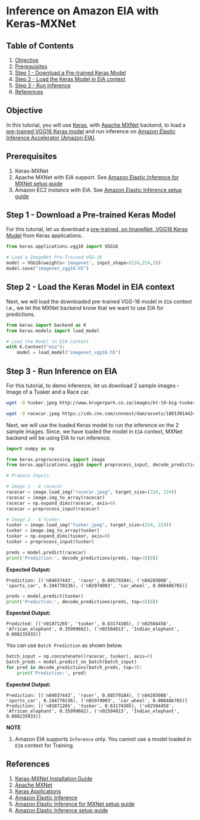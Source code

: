 # Inference on Amazon EIA with Keras-MXNet

## Table of Contents

1. [Objective](#objective)
2. [Prerequisites](#prerequisites)
3. [Step 1 - Download a Pre-trained Keras Model](#step-1---download-a-pre-trained-keras-model)
4. [Step 2 - Load the Keras Model in EIA context](#step-2---load-the-keras-model-in-eia-context)
5. [Step 3 - Run Inference](#step-3---run-inference)
6. [References](#references)

## Objective

In this tutorial, you will use [Keras](https://keras.io/), with [Apache MXNet](https://mxnet.incubator.apache.org/) 
backend, to load a [pre-trained VGG16 Keras model](https://keras.io/applications/#vgg16) and run inference on [Amazon Elastic Inference Accelerator (Amazon EIA)](https://aws.amazon.com/machine-learning/elastic-inference/).

## Prerequisites

1. Keras-MXNet
2. Apache MXNet with EIA support. See [Amazon Elastic Inference for MXNet setup guide](https://docs.aws.amazon.com/elastic-inference/latest/developerguide/ei-python.html)
3. Amazon EC2 instance with EIA. See [Amazon Elastic Inference setup guide](https://docs.aws.amazon.com/elastic-inference/latest/developerguide/setting-up-ei.html)

## Step 1 - Download a Pre-trained Keras Model

For this tutorial, let us download a [pre-trained, on ImageNet, VGG16 Keras Model](https://keras.io/applications/#vgg16) from Keras applications.

```python
from keras.applications.vgg16 import VGG16

# Load a ImageNet Pre-Trained VGG-16
model = VGG16(weights='imagenet', input_shape=(224,224,3))
model.save("imagenet_vgg16.h5")

```

## Step 2 - Load the Keras Model in EIA context

Next, we will load the downloaded pre-trained VGG-16 model in `EIA` context i.e., we let the MXNet backend know that we want to use EIA for predictions.

```python
from keras import backend as K
from keras.models import load_model

# Load the Model in EIA Context
with K.Context("eia"):
    model = load_model("imagenet_vgg16.h5")

```

## Step 3 - Run Inference on EIA

For this tutorial, to demo inference, let us download 2 sample images - Image of a Tusker and a Race car.

```bash
wget -O tusker.jpeg http://www.krugerpark.co.za/images/kt-19-big-tuskers-1.jpg

wget -O racecar.jpeg https://cdn.cnn.com/cnnnext/dam/assets/180130144240-formula-e-car-gen2-front-facing-large-169.jpg

```

Next, we will use the loaded Keras model to run the inference on the 2 sample images. Since, we have loaded the model in `EIA` context, MXNet backend will be using EIA to run inference.

```python
import numpy as np

from keras.preprocessing import image
from keras.applications.vgg16 import preprocess_input, decode_predictions

# Prepare Inputs

# Image 1 - A racecar
racecar = image.load_img("racecar.jpeg", target_size=(224, 224))
racecar = image.img_to_array(racecar)
racecar = np.expand_dims(racecar, axis=0)
racecar = preprocess_input(racecar)

# Image 2 - A Tusker
tusker = image.load_img("tusker.jpeg", target_size=(224, 224))
tusker = image.img_to_array(tusker)
tusker = np.expand_dims(tusker, axis=0)
tusker = preprocess_input(tusker)

preds = model.predict(racecar)
print('Prediction:', decode_predictions(preds, top=3)[0])
```

**Expected Output:**

```
Prediction: [('n04037443', 'racer', 0.88579184), ('n04285008', 'sports_car', 0.104770236), ('n02974003', 'car_wheel', 0.008486765)]
```

```python
preds = model.predict(tusker)
print('Prediction:', decode_predictions(preds, top=3)[0])
```

**Expected Output:**

```
Predicted: [('n01871265', 'tusker', 0.63174385), ('n02504458', 'African_elephant', 0.35999662), ('n02504013', 'Indian_elephant', 0.008235933)]
```

You can use `Batch Prediction` as shown below.

```python
batch_input = np.concatenate((racecar, tusker), axis=0)
batch_preds = model.predict_on_batch(batch_input)
for pred in decode_predictions(batch_preds, top=3):
    print('Prediction:', pred)
```

**Expected Output:**

```
Prediction: [('n04037443', 'racer', 0.88579184), ('n04285008', 'sports_car', 0.104770236), ('n02974003', 'car_wheel', 0.008486765)]
Prediction: [('n01871265', 'tusker', 0.63174385), ('n02504458', 'African_elephant', 0.35999662), ('n02504013', 'Indian_elephant', 0.008235933)]
```

**NOTE**
1. Amazon EIA supports `Inference` only. You cannot use a model loaded in `EIA` context for Training.

## References
1. [Keras-MXNet Installation Guide](installation.md)
2. [Apache MXNet](http://mxnet.incubator.apache.org/)
3. [Keras Applications](https://keras.io/applications/)
4. [Amazon Elastic Inference](https://docs.aws.amazon.com/elastic-inference/latest/developerguide/what-is-ei.html)
5. [Amazon Elastic Inference for MXNet setup guide](https://docs.aws.amazon.com/elastic-inference/latest/developerguide/ei-python.html)
6. [Amazon Elastic Inference setup guide](https://docs.aws.amazon.com/elastic-inference/latest/developerguide/setting-up-ei.html)
